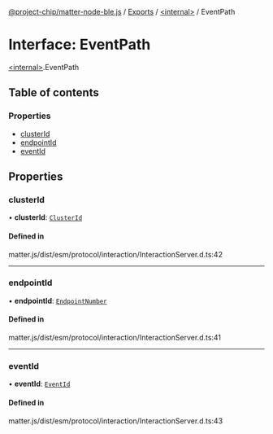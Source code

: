 [@project-chip/matter-node-ble.js](../README.md) / [Exports](../modules.md) / [\<internal\>](../modules/internal_.md) / EventPath

# Interface: EventPath

[\<internal\>](../modules/internal_.md).EventPath

## Table of contents

### Properties

- [clusterId](internal_.EventPath.md#clusterid)
- [endpointId](internal_.EventPath.md#endpointid)
- [eventId](internal_.EventPath.md#eventid)

## Properties

### clusterId

• **clusterId**: [`ClusterId`](../modules/internal_.md#clusterid)

#### Defined in

matter.js/dist/esm/protocol/interaction/InteractionServer.d.ts:42

___

### endpointId

• **endpointId**: [`EndpointNumber`](../modules/internal_.md#endpointnumber)

#### Defined in

matter.js/dist/esm/protocol/interaction/InteractionServer.d.ts:41

___

### eventId

• **eventId**: [`EventId`](../modules/internal_.md#eventid)

#### Defined in

matter.js/dist/esm/protocol/interaction/InteractionServer.d.ts:43
